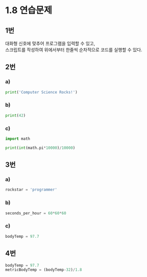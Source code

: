 # 1.8 연습문제

## 1번
대화형 신호에 맞추어 프로그램을 입력할 수 있고,   
스크립트를 작성하여 위에서부터 한줄씩 순차적으로 코드를 실행할 수 있다.



## 2번

### a)

```python
print('Computer Science Rocks!')
```


### b)
```python
print(42)
```



### c)
```python
import math

print(int(math.pi*10000)/10000)
```



## 3번

### a)
```python
rockstar = 'programmer'
```


### b)
```python
seconds_per_hour = 60*60*60
```


### c)
```python
bodyTemp = 97.7
```


## 4번

```python
bodyTemp = 97.7
metricBodyTemp = (bodyTemp-32)/1.8
```
